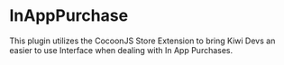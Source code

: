 InAppPurchase
=============

This plugin utilizes the CocoonJS Store Extension to bring Kiwi Devs an easier to use Interface when dealing with In App Purchases.
